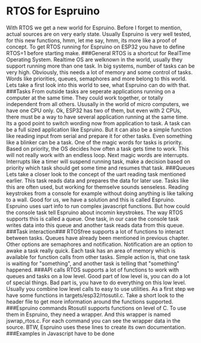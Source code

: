 RTOS for Espruino
===
With RTOS we get a new world for Espruino. Before I forget to mention, actual sources are on very early state. Usually Espruino is very well tested, for this new functions, hmm, let me say, hmm, its more like a proof of concept.
To get RTOS running for Espruino on ESP32 you have to define RTOS=1 before starting make.
###General
RTOS is a shortcut for RealTime Operating System. Realtime OS are welknown in the world, usually they support running more than one task. In big systems, number of tasks can be very high. Obviously, this needs a lot of memory and some control of tasks. Words like priorities, queues, semaphores and more belong to this world.
Lets take a first look into this world to see, what Espruino can do with that.
###Tasks
From outside tasks are seperate applications running on a computer at the same time. They could work together, or totally independent from all others.
Ususally in the world of micro computers, we have one CPU only. Ok, ESP32 has two of them, but even with 2 CPUs, there must be a way to have several application running at the same time.
Its a good point to switch wording now from application to task. A task can be a full sized application like Espruino. But it can also be a simple function like reading input from serial and prepare it for other tasks. Even something like a blinker can be a task.
One of the magic words for tasks is priority. Based on priority, the OS decides how often a task gets time to work. This will not really work with an endless loop.
Next magic words are interrupts. Interrupts like a timer will suspend running task, make a decision based on priority which task should get some time and resumes that task.
###Queues
Lets take a closer look to the concept of the uart reading task mentioned earlier. This task reads data and prepares the data for later use. Tasks like this are often used, but working for themselve sounds senseless. Reading keystrokes from a console for example without doing anything is like talking to a wall.
Good for us, we have a solution and this is called Espruino. Espruino uses uart info to run complex javascript functions. But how could the console task tell Espruino about incomin keystrokes.
The way RTOS supports this is called a queue. One task, in our case the console task writes data into this queue and another task reads data from this queue.
###Task interaction###
RTOSfree supports a lot of functions to interact between tasks. Queues have already been mentioned in previous chapter. Other options are semaphores and notification.
Notification are an option to awake a task really quick. Each task has an area of memory which is available for function calls from other tasks. Simple action is, that one task is waiting for "something", and another task is telling that "something" happened.
###API calls
RTOS supports a lot of functions to work with queues and tasks on a low level. Good part of low level is, you can do a lot of special things. Bad part is, you have to do everything on this low level.
Usually you combine low level calls to easy to use utilities. As a first step we have some functions in targets/esp32/rtosutil.c. Take a short look to the header file to get more information around the functions supported.
###Espruino commands
Rtosutil supports functions on level of C. To use them in Espruino, they need a wrapper. And this wrapper is named jswrap_rtos.c. For each command you can see the wrapper data in the source. BTW, Espruino uses these lines to create its own documentation.
###Examples in Javascript
have to be done

